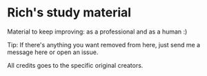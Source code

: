 # Rich's study material

Material to keep improving: as a professional and as a human :)

Tip: If there's anything you want removed from here, just send me a message here or open an issue.

All credits goes to the specific original creators.

